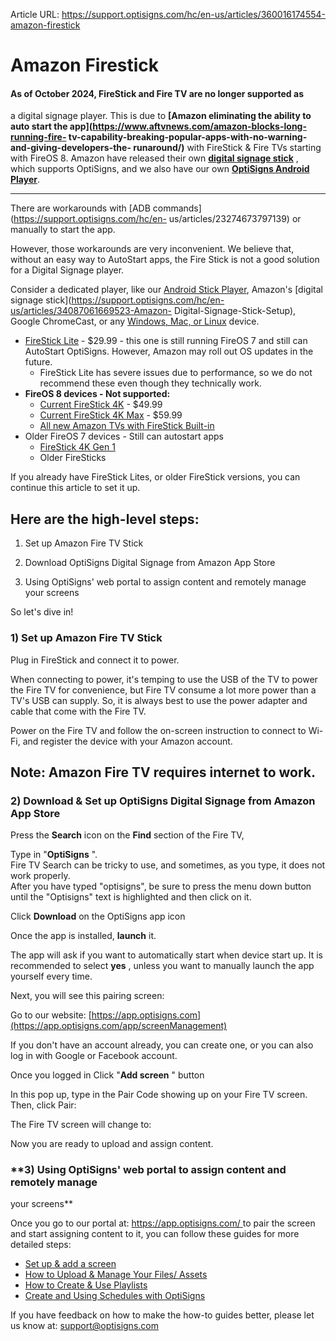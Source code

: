 Article URL: https://support.optisigns.com/hc/en-us/articles/360016174554-amazon-firestick

# Amazon Firestick

#### As of October 2024, FireStick and Fire TV are **no longer supported** as
a digital signage player. This is due to **[Amazon eliminating the ability to
auto start the app](https://www.aftvnews.com/amazon-blocks-long-running-fire-
tv-capability-breaking-popular-apps-with-no-warning-and-giving-developers-the-
runaround/)** with FireStick & Fire TVs starting with FireOS 8. Amazon have
released their own **[digital signage stick](https://signage.amazon.com/)** ,
which supports OptiSigns, and we also have our own **[OptiSigns Android
Player](https://app.optisigns.com/app/s/order-device)**.  
  
---  
  
There are workarounds with [ADB commands](https://support.optisigns.com/hc/en-
us/articles/23274673797139) or manually to start the app.

However, those workarounds are very inconvenient. We believe that, without an
easy way to AutoStart apps, the Fire Stick is not a good solution for a
Digital Signage player.

Consider a dedicated player, like our [Android Stick
Player](https://links.optisigns.com/szzk), Amazon's [digital signage
stick](https://support.optisigns.com/hc/en-us/articles/34087061669523-Amazon-
Digital-Signage-Stick-Setup), Google ChromeCast, or any [Windows, Mac, or
Linux](https://www.optisigns.com/download) device.

  * [FireStick Lite](https://www.amazon.com/fire-tv-stick-lite-latest-alexa-voice-remote-lite/dp/B091G4YP57/) \- $29.99 - this one is still running FireOS 7 and still can AutoStart OptiSigns. However, Amazon may roll out OS updates in the future. 
    * FireStick Lite has severe issues due to performance, so we do not recommend these even though they technically work.
  * **FireOS 8 devices - Not supported:**
    * [Current FireStick 4K](https://www.amazon.com/all-new-amazon-fire-tv-stick-4k/dp/B0BP9MDCQZ/) \- $49.99
    * [Current FireStick 4K Max](https://www.amazon.com/all-new-amazon-fire-tv-stick-4k-max/dp/B0BP9SNVH9/) \- $59.99
    * [All new Amazon TVs with FireStick Built-in](https://www.amazon.com/s?k=tv+with+amazon+fire+built+in&crid=1U06IFJOW9HS2&sprefix=tv+with+amazon%2Caps%2C99&ref=nb_sb_ss_ts-doa-p_5_14)
  * Older FireOS 7 devices - Still can autostart apps 
    * [FireStick 4K Gen 1](https://www.amazon.com/Certified-Refurbished-streaming-device-controls/dp/B0B8C1HYY8/)
    * Older FireSticks

If you already have FireStick Lites, or older FireStick versions, you can
continue this article to set it up.

## **Here are the high-level steps:**

1) Set up Amazon Fire TV Stick

2) Download OptiSigns Digital Signage from Amazon App Store

3) Using OptiSigns' web portal to assign content and remotely manage your
screens

So let's dive in!

### **1) Set up Amazon Fire TV Stick**

Plug in FireStick and connect it to power.

When connecting to power, it's temping to use the USB of the TV to power the
Fire TV for convenience, but Fire TV consume a lot more power than a TV's USB
can supply. So, it is always best to use the power adapter and cable that come
with the Fire TV.

Power on the Fire TV and follow the on-screen instruction to connect to Wi-Fi,
and register the device with your Amazon account.

Note: Amazon Fire TV requires internet to work.  
---  
  
### **2) Download & Set up OptiSigns Digital Signage from Amazon App Store**

Press the **Search** icon on the **Find** section of the Fire TV,

Type in "**OptiSigns** ".  
Fire TV Search can be tricky to use, and sometimes, as you type, it does not
work properly.  
After you have typed "optisigns", be sure to press the menu down button until
the "Optisigns" text is highlighted and then click on it.

Click **Download** on the OptiSigns app icon

Once the app is installed, **launch** it.

The app will ask if you want to automatically start when device start up. It
is recommended to select **yes** , unless you want to manually launch the app
yourself every time.

Next, you will see this pairing screen:

Go to our website:
[https://app.optisigns.com](https://app.optisigns.com/app/screenManagement)

If you don't have an account already, you can create one, or you can also log
in with Google or Facebook account.

Once you logged in Click "**Add screen** " button

In this pop up, type in the Pair Code showing up on your Fire TV screen. Then,
click Pair:

The Fire TV screen will change to:

Now you are ready to upload and assign content.

### **3) Using OptiSigns' web portal to assign content and remotely manage
your screens**

Once you go to our portal at: [https://app.optisigns.com/
](https://app.optisigns.com/)to pair the screen and start assigning content to
it, you can follow these guides for more detailed steps:

  * [Set up & add a screen](https://support.optisigns.com/hc/en-us/articles/360016374813)
  * [How to Upload & Manage Your Files/ Assets](https://support.optisigns.com/hc/en-us/articles/360016247974)
  * [How to Create & Use Playlists](https://support.optisigns.com/hc/en-us/articles/28295104605843)
  * [Create and Using Schedules with OptiSigns](https://support.optisigns.com/hc/en-us/articles/360016981853)

If you have feedback on how to make the how-to guides better, please let us
know at: [support@optisigns.com](mailto:support@optisigns.com)

